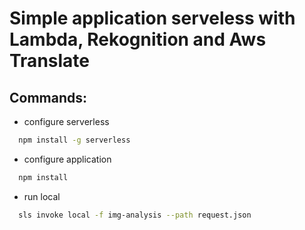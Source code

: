 # Simple application serveless with Lambda, Rekognition and Aws Translate

## Commands:

- configure serverless

```bash
  npm install -g serverless
```

- configure application

```bash
  npm install
```

- run local

```bash
  sls invoke local -f img-analysis --path request.json
```
